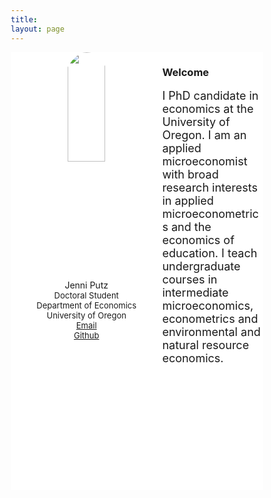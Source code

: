 ```yaml
---
title: 
layout: page
---
```


<html>
<head>
<meta name="viewport" content="width=device-width, initial-scale=1">
<script src="https://kit.fontawesome.com/4ddc2e813a.js" crossorigin="anonymous"></script>
<style>
img {
  border-radius: 100%;
}
</style>
   
<style>
	
* {
  box-sizing: border-box;
}
	

/* Create two unequal columns that floats next to each other */
.column {
  float: left;
  padding: 0px;
  height: 700px; 
}

.left {
  width: 60%;
}

.right {
  width: 40%;
}

/* Clear floats after the columns */
.row:after {
  content: "";
  display: table;
  clear: both;
}
</style>
</head>
<body>


<div class="row" align="left">
  <div class="column left" align = "center" style="background-color:#ffffff;">
     <img src="/headshot1.jpg" style="width:50%">
     <p style="text-align:center">Jenni Putz <br />
  <font size="-1"> Doctoral Student <br /> Department of Economics <br /> University of Oregon <br />	  
   <i class="fas fa-envelope"></i> <a href="mailto:jputz@uoregon.edu">    Email</a><br />
   <i class="fab fa-github-square"></i><a href="https://github.com/jenni-putz">    Github</a><br />
   </font></p>
  </div>
  <div class="column right" style="background-color:#ffffff;">
	  <h3> Welcome </h3>
    <p> <font size="4">I PhD candidate in economics at the University of Oregon. I am an applied microeconomist with broad research interests in applied microeconometrics and the economics of education. I teach undergraduate courses in intermediate microeconomics, econometrics and environmental and natural resource economics. <br />  
 </font> </p>
  </div>
</div>

</body>
</html>





